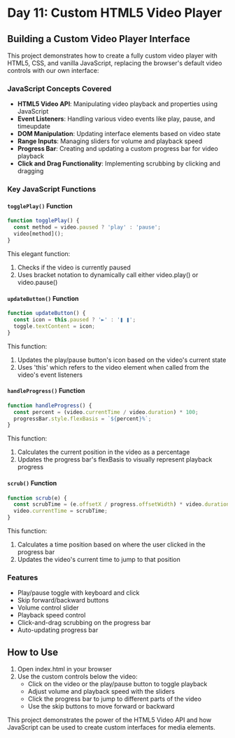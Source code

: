 # Day 11: Custom HTML5 Video Player

## Building a Custom Video Player Interface

This project demonstrates how to create a fully custom video player with HTML5, CSS, and vanilla JavaScript, replacing the browser's default video controls with our own interface:

### JavaScript Concepts Covered
- **HTML5 Video API**: Manipulating video playback and properties using JavaScript
- **Event Listeners**: Handling various video events like play, pause, and timeupdate
- **DOM Manipulation**: Updating interface elements based on video state
- **Range Inputs**: Managing sliders for volume and playback speed
- **Progress Bar**: Creating and updating a custom progress bar for video playback
- **Click and Drag Functionality**: Implementing scrubbing by clicking and dragging

### Key JavaScript Functions

#### `togglePlay()` Function
```javascript
function togglePlay() {
  const method = video.paused ? 'play' : 'pause';
  video[method]();
}
```
This elegant function:
1. Checks if the video is currently paused
2. Uses bracket notation to dynamically call either video.play() or video.pause()

#### `updateButton()` Function
```javascript
function updateButton() {
  const icon = this.paused ? '►' : '❚ ❚';
  toggle.textContent = icon;
}
```
This function:
1. Updates the play/pause button's icon based on the video's current state
2. Uses 'this' which refers to the video element when called from the video's event listeners

#### `handleProgress()` Function
```javascript
function handleProgress() {
  const percent = (video.currentTime / video.duration) * 100;
  progressBar.style.flexBasis = `${percent}%`;
}
```
This function:
1. Calculates the current position in the video as a percentage
2. Updates the progress bar's flexBasis to visually represent playback progress

#### `scrub()` Function
```javascript
function scrub(e) {
  const scrubTime = (e.offsetX / progress.offsetWidth) * video.duration;
  video.currentTime = scrubTime;
}
```
This function:
1. Calculates a time position based on where the user clicked in the progress bar
2. Updates the video's current time to jump to that position

### Features
- Play/pause toggle with keyboard and click
- Skip forward/backward buttons
- Volume control slider
- Playback speed control
- Click-and-drag scrubbing on the progress bar
- Auto-updating progress bar

## How to Use
1. Open index.html in your browser
2. Use the custom controls below the video:
   - Click on the video or the play/pause button to toggle playback
   - Adjust volume and playback speed with the sliders
   - Click the progress bar to jump to different parts of the video
   - Use the skip buttons to move forward or backward

This project demonstrates the power of the HTML5 Video API and how JavaScript can be used to create custom interfaces for media elements. 